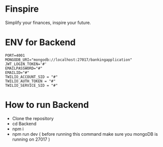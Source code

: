 # Finspire

Simplify your finances, inspire your future.

# ENV for Backend

```
PORT=4001
MONGODB_URI="mongodb://localhost:27017/bankingapplication"
JWT_LOGIN_TOKEN='#'
EMAILPASSWORD="#"
EMAILID="#"
TWILIO_ACCOUNT_SID = "#"
TWILIO_AUTH_TOKEN = "#"
TWILIO_SERVICE_SID = "#"

```
# How to run Backend
- Clone the repository
- cd Backend
- npm i
- npm run dev  ( before running this command make sure you mongoDB is running on 27017 )
